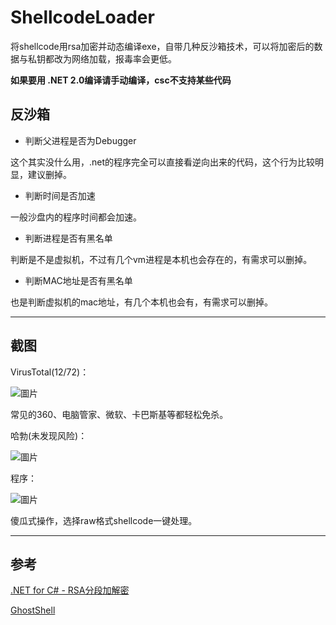 # ShellcodeLoader

将shellcode用rsa加密并动态编译exe，自带几种反沙箱技术，可以将加密后的数据与私钥都改为网络加载，报毒率会更低。

**如果要用 .NET 2.0编译请手动编译，csc不支持某些代码**

## 反沙箱

* 判断父进程是否为Debugger

这个其实没什么用，.net的程序完全可以直接看逆向出来的代码，这个行为比较明显，建议删掉。
* 判断时间是否加速

一般沙盘内的程序时间都会加速。
* 判断进程是否有黑名单

判断是不是虚拟机，不过有几个vm进程是本机也会存在的，有需求可以删掉。
* 判断MAC地址是否有黑名单

也是判断虚拟机的mac地址，有几个本机也会有，有需求可以删掉。

---
## 截图

VirusTotal(12/72)：

![圖片](https://user-images.githubusercontent.com/40329078/82827231-28f20000-9ee1-11ea-80fd-c061dc5accf4.png)

常见的360、电脑管家、微软、卡巴斯基等都轻松免杀。

哈勃(未发现风险)：

![圖片](https://user-images.githubusercontent.com/40329078/82827419-943bd200-9ee1-11ea-88e5-18b03ae53701.png)

程序：

![圖片](https://user-images.githubusercontent.com/40329078/82827492-bdf4f900-9ee1-11ea-9f9f-fc4b047f03b5.png)

傻瓜式操作，选择raw格式shellcode一键处理。

---
## 参考

[.NET for C# - RSA分段加解密](https://blog.xuite.net/ianan222/wretch/111888771-.NET+for+C%23+-+RSA%E5%88%86%E6%AE%B5%E5%8A%A0%E8%A7%A3%E5%AF%86)

[GhostShell](https://github.com/ReddyyZ/GhostShell)

